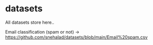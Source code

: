 # datasets
All datasets store here..

Email classification (spam or not) -> https://github.com/snehalad/datasets/blob/main/Email%20spam.csv
